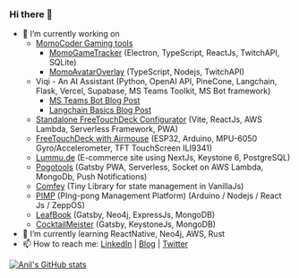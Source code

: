 ### Hi there 👋

- 🔭 I’m currently working on
  - [MomoCoder Gaming tools](https://momocoder.click)
    - [MomoGameTracker](https://momocoder.click/momoGameTracker-app) (Electron, TypeScript, ReactJs, TwitchAPI, SQLite)
    - [MomoAvatarOverlay](https://momocoder.click/momoAvatarOverlay-app) (TypeScript, Nodejs, TwitchAPI)
  - Viqi - An AI Assistant (Python, OpenAI API, PineCone, Langchain, Flask, Vercel, Supabase, MS Teams Toolkit, MS Bot framework)
    - [MS Teams Bot Blog Post](https://anilmaharjan.com.np/blog/livestream-building-an-ai-powered-app-for-microsoft-teams/)
    - [Langchain Basics Blog Post](https://anilmaharjan.com.np/blog/langchain-tool-that-helps-you-build-ai-apps-with-ease/)
  - [Standalone FreeTouchDeck Configurator](https://github.com/dejavu1987/ftd-config-sa) (Vite, ReactJs, AWS Lambda, Serverless Framework, PWA)
  - [FreeTouchDeck with Airmouse](https://anilmaharjan.com.np/blog/freetouchdeck-with-air-mouse-feature/) (ESP32, Arduino, MPU-6050 Gyro/Accelerometer, TFT TouchScreen ILI9341)
  - [Lummu.de](https://www.lummu.de/) (E-commerce site using NextJs, Keystone 6, PostgreSQL)
  - [Pogotools](https://pogotools.netlify.app/) (Gatsby PWA, Serverless, Socket on AWS Lambda, MongoDb, Push Notifications)
  - [Comfey](https://github.com/dejavu1987/comfey) (Tiny Library for state management in VanillaJs)
  - [PIMP](https://anilmaharjan.com.np/blog/pimp-ping-pong-management-platform/) (PIng-pong Management Platform) (Arduino / Nodejs / React Js / ZeppOS)
  - [LeafBook](https://plants.review.com.np/) (Gatsby, Neo4j, ExpressJs, MongoDB)
  - [CocktailMeister](https://cocktail.review.com.np/) (Gatsby, KeystoneJs, MongoDB)
- 🌱 I’m currently learning ReactNative, Neo4j, AWS, Rust
- 📫 How to reach me: [LinkedIn](https://www.linkedin.com/in/anilmaharjandeveloper/) | [Blog](https://anilmaharjan.com.np/) | [Twitter](https://twitter.com/dejavu1987)

[![Anil's GitHub stats](https://github-readme-stats.vercel.app/api?username=dejavu1987)](https://github.com/anuraghazra/github-readme-stats)
